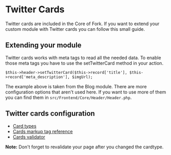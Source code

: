 # Twitter Cards

Twitter cards are included in the Core of Fork. If you want to extend your custom module with Twitter cards you can follow this small guide.

## Extending your module
Twitter cards works with meta tags to read all the needed data. To enable those meta tags you have to use the setTwitterCard method in your action.

`$this->header->setTwitterCard($this->record['title'], $this->record['meta_description'], $imgUrl);`

The example above is taken from the Blog module. There are more configuration options that aren't used here. If you want to use more of them you can find them
in `src/Frontend/Core/Header/Header.php`.

## Twitter cards configuration
* [Card types](https://dev.twitter.com/cards/types)
* [Cards markup tag reference](https://dev.twitter.com/cards/markup)
* [Cards validator](https://cards-dev.twitter.com/validator)

**Note:** Don't forget to revalidate your page after you changed the cardtype.
